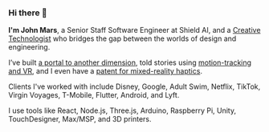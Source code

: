 ### Hi there 👋

**I'm John Mars**,
a Senior Staff Software Engineer at Shield AI, and a [Creative Technologist](https://github.com/j0hnm4r5/awesome-creative-technology) who bridges the gap between the worlds of design and engineering.

I’ve built [a portal to another dimension](https://hellomars.dev/projects/rickflector), told stories using [motion-tracking and VR](https://hellomars.dev/projects/cloud-space), and I even have a [patent for mixed-reality haptics](https://patents.google.com/patent/US10431006B2/).

Clients I've worked with include Disney, Google, Adult Swim, Netflix, TikTok, Virgin Voyages, T-Mobile, Flutter, Android, and Lyft.

I use tools like React, Node.js, Three.js, Arduino, Raspberry Pi, Unity, TouchDesigner, Max/MSP, and 3D printers.

